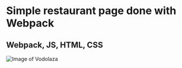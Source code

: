# Simple restaurant page done with Webpack

## Webpack, JS, HTML, CSS

![Image of Vodolaza](https://i.ibb.co/nwfPm6G/Capture-Vodolaza.png)
